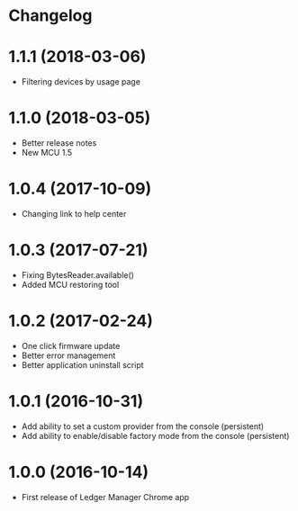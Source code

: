 # Changelog
1.1.1 (2018-03-06)
==================
- Filtering devices by usage page

1.1.0 (2018-03-05)
==================
- Better release notes
- New MCU 1.5

1.0.4 (2017-10-09)
==================

- Changing link to help center

1.0.3 (2017-07-21)
==================

- Fixing BytesReader.available()
- Added MCU restoring tool

1.0.2 (2017-02-24)
=================

- One click firmware update
- Better error management
- Better application uninstall script

1.0.1 (2016-10-31)
==================

- Add ability to set a custom provider from the console (persistent)
- Add ability to enable/disable factory mode from the console (persistent)

1.0.0 (2016-10-14)
==================

- First release of Ledger Manager Chrome app